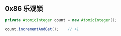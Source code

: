 ## 0x86 乐观锁

```java
private AtomicInteger count = new AtomicInteger();

count.incrementAndGet();    // +1
```
